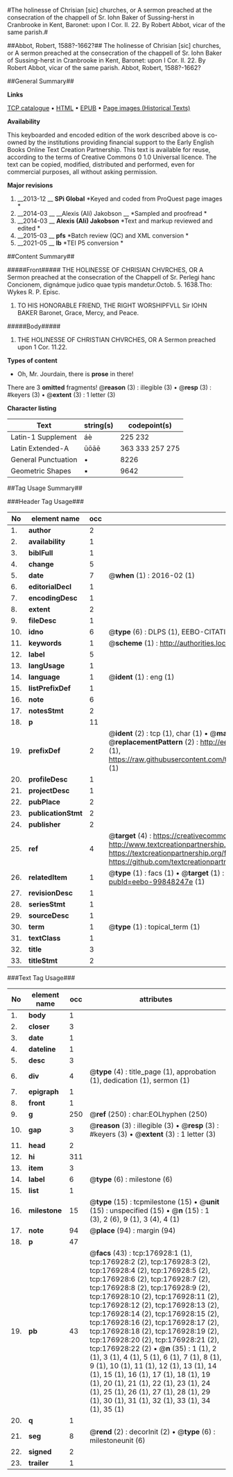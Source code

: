 #The holinesse of Chrisian [sic] churches, or A sermon preached at the consecration of the chappell of Sr. Iohn Baker of Sussing-herst in Cranbrooke in Kent, Baronet: upon I Cor. II. 22. By Robert Abbot, vicar of the same parish.#

##Abbot, Robert, 1588?-1662?##
The holinesse of Chrisian [sic] churches, or A sermon preached at the consecration of the chappell of Sr. Iohn Baker of Sussing-herst in Cranbrooke in Kent, Baronet: upon I Cor. II. 22. By Robert Abbot, vicar of the same parish.
Abbot, Robert, 1588?-1662?

##General Summary##

**Links**

[TCP catalogue](http://www.ota.ox.ac.uk/tcp/)  • 
[HTML](http://tei.it.ox.ac.uk/tcp/Texts-HTML/free/B11/B11014.html)  • 
[EPUB](http://tei.it.ox.ac.uk/tcp/Texts-EPUB/free/B11/B11014.epub) • 
[Page images (Historical Texts)](https://historicaltexts.jisc.ac.uk/eebo-99848247e)

**Availability**

This keyboarded and encoded edition of the work described above is co-owned by the
    institutions providing financial support to the Early English Books Online Text Creation
    Partnership. This text is available for reuse, according to the terms of  Creative Commons 0 1.0 Universal
    licence. The text can be copied, modified, distributed and performed, even for commercial
    purposes, all without asking permission.

**Major revisions**

1. __2013-12 __ __SPi Global__ *Keyed and coded from ProQuest page images *
1. __2014-03 __ __Alexis (Ali) Jakobson __ *Sampled and proofread *
1. __2014-03 __ __Alexis (Ali) Jakobson__ *Text and markup reviewed and edited *
1. __2015-03 __ __pfs__ *Batch review (QC) and XML conversion *
1. __2021-05 __ __lb__ *TEI P5 conversion *

##Content Summary##

#####Front#####
THE HOLINESSE OF CHRISIAN CHVRCHES, OR A Sermon preached at the consecration of the Chappell of Sr. Perlegi hanc Concionem, dignámque judico quae typis mandetur.Octob. 5. 1638.Tho: Wykes R. P. Episc. 
1. TO HIS HONORABLE FRIEND, THE RIGHT WORSHIPFVLL Sir IOHN BAKER Baronet, Grace, Mercy, and Peace.

#####Body#####

1. THE HOLINESSE OF CHRISTIAN CHVRCHES, OR A Sermon preached upon 1 Cor. 11.22.

**Types of content**

  * Oh, Mr. Jourdain, there is **prose** in there!

There are 3 **omitted** fragments! 
 @__reason__ (3) : illegible (3)  •  @__resp__ (3) : #keyers (3)  •  @__extent__ (3) : 1 letter (3)

**Character listing**


|Text|string(s)|codepoint(s)|
|---|---|---|
|Latin-1 Supplement|áè|225 232|
|Latin Extended-A|ūōāē|363 333 257 275|
|General Punctuation|•|8226|
|Geometric Shapes|▪|9642|

##Tag Usage Summary##

###Header Tag Usage###

|No|element name|occ|attributes|
|---|---|---|---|
|1.|__author__|2||
|2.|__availability__|1||
|3.|__biblFull__|1||
|4.|__change__|5||
|5.|__date__|7| @__when__ (1) : 2016-02 (1)|
|6.|__editorialDecl__|1||
|7.|__encodingDesc__|1||
|8.|__extent__|2||
|9.|__fileDesc__|1||
|10.|__idno__|6| @__type__ (6) : DLPS (1), EEBO-CITATION (1), VID (1), EEBO-PROQUEST (1), STC (2)|
|11.|__keywords__|1| @__scheme__ (1) : http://authorities.loc.gov/ (1)|
|12.|__label__|5||
|13.|__langUsage__|1||
|14.|__language__|1| @__ident__ (1) : eng (1)|
|15.|__listPrefixDef__|1||
|16.|__note__|6||
|17.|__notesStmt__|2||
|18.|__p__|11||
|19.|__prefixDef__|2| @__ident__ (2) : tcp (1), char (1)  •  @__matchPattern__ (2) : ([0-9\-]+):([0-9IVX]+) (1), (.+) (1)  •  @__replacementPattern__ (2) : http://eebo.chadwyck.com/downloadtiff?vid=$1&page=$2 (1), https://raw.githubusercontent.com/textcreationpartnership/Texts/master/tcpchars.xml#$1 (1)|
|20.|__profileDesc__|1||
|21.|__projectDesc__|1||
|22.|__pubPlace__|2||
|23.|__publicationStmt__|2||
|24.|__publisher__|2||
|25.|__ref__|4| @__target__ (4) : https://creativecommons.org/publicdomain/zero/1.0/ (1), http://www.textcreationpartnership.org/docs/. (1), https://textcreationpartnership.org/faq/#faq05 (1), https://github.com/textcreationpartnership (1)|
|26.|__relatedItem__|1| @__type__ (1) : facs (1)  •  @__target__ (1) : https://data.historicaltexts.jisc.ac.uk/view?pubId=eebo-99848247e (1)|
|27.|__revisionDesc__|1||
|28.|__seriesStmt__|1||
|29.|__sourceDesc__|1||
|30.|__term__|1| @__type__ (1) : topical_term (1)|
|31.|__textClass__|1||
|32.|__title__|3||
|33.|__titleStmt__|2||


###Text Tag Usage###

|No|element name|occ|attributes|
|---|---|---|---|
|1.|__body__|1||
|2.|__closer__|3||
|3.|__date__|1||
|4.|__dateline__|1||
|5.|__desc__|3||
|6.|__div__|4| @__type__ (4) : title_page (1), approbation (1), dedication (1), sermon (1)|
|7.|__epigraph__|1||
|8.|__front__|1||
|9.|__g__|250| @__ref__ (250) : char:EOLhyphen (250)|
|10.|__gap__|3| @__reason__ (3) : illegible (3)  •  @__resp__ (3) : #keyers (3)  •  @__extent__ (3) : 1 letter (3)|
|11.|__head__|2||
|12.|__hi__|311||
|13.|__item__|3||
|14.|__label__|6| @__type__ (6) : milestone (6)|
|15.|__list__|1||
|16.|__milestone__|15| @__type__ (15) : tcpmilestone (15)  •  @__unit__ (15) : unspecified (15)  •  @__n__ (15) : 1 (3), 2 (6), 9 (1), 3 (4), 4 (1)|
|17.|__note__|94| @__place__ (94) : margin (94)|
|18.|__p__|47||
|19.|__pb__|43| @__facs__ (43) : tcp:176928:1 (1), tcp:176928:2 (2), tcp:176928:3 (2), tcp:176928:4 (2), tcp:176928:5 (2), tcp:176928:6 (2), tcp:176928:7 (2), tcp:176928:8 (2), tcp:176928:9 (2), tcp:176928:10 (2), tcp:176928:11 (2), tcp:176928:12 (2), tcp:176928:13 (2), tcp:176928:14 (2), tcp:176928:15 (2), tcp:176928:16 (2), tcp:176928:17 (2), tcp:176928:18 (2), tcp:176928:19 (2), tcp:176928:20 (2), tcp:176928:21 (2), tcp:176928:22 (2)  •  @__n__ (35) : 1 (1), 2 (1), 3 (1), 4 (1), 5 (1), 6 (1), 7 (1), 8 (1), 9 (1), 10 (1), 11 (1), 12 (1), 13 (1), 14 (1), 15 (1), 16 (1), 17 (1), 18 (1), 19 (1), 20 (1), 21 (1), 22 (1), 23 (1), 24 (1), 25 (1), 26 (1), 27 (1), 28 (1), 29 (1), 30 (1), 31 (1), 32 (1), 33 (1), 34 (1), 35 (1)|
|20.|__q__|1||
|21.|__seg__|8| @__rend__ (2) : decorInit (2)  •  @__type__ (6) : milestoneunit (6)|
|22.|__signed__|2||
|23.|__trailer__|1||
